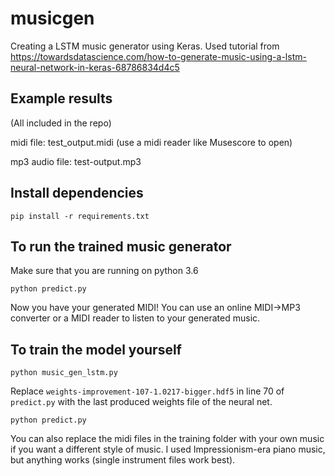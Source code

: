 # musicgen
Creating a LSTM music generator using Keras.
Used tutorial from https://towardsdatascience.com/how-to-generate-music-using-a-lstm-neural-network-in-keras-68786834d4c5

## Example results

(All included in the repo)

midi file: test_output.midi (use a midi reader like Musescore to open)

mp3 audio file: test-output.mp3

## Install dependencies
```
pip install -r requirements.txt
```
## To run the trained music generator
Make sure that you are running on python 3.6
```
python predict.py
```
Now you have your generated MIDI! You can use an online MIDI->MP3 converter or a MIDI reader to listen to your generated music.

## To train the model yourself
```
python music_gen_lstm.py
```
Replace ```weights-improvement-107-1.0217-bigger.hdf5``` in line 70 of ```predict.py``` with the last produced weights file of the neural net.
```
python predict.py
```
You can also replace the midi files in the training folder with your own music if you want a different style of music. I used Impressionism-era piano music, but anything works (single instrument files work best).
